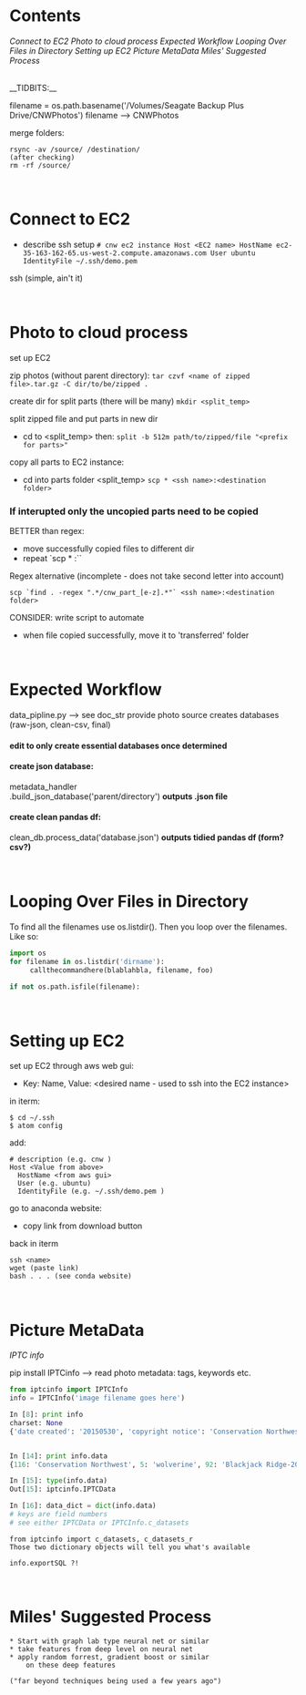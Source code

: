 # __Contents__
_Connect to EC2_
_Photo to cloud process_
_Expected Workflow_
_Looping Over Files in Directory_
_Setting up EC2_
_Picture MetaData_
_Miles' Suggested Process_

<br>
__TIDBITS:__

filename = os.path.basename('/Volumes/Seagate Backup Plus Drive/CNWPhotos')
filename --> CNWPhotos

merge folders:
```
rsync -av /source/ /destination/
(after checking)
rm -rf /source/
```

<br>

# __Connect to EC2__

* describe ssh setup
`# cnw ec2 instance
Host <EC2 name>
  HostName ec2-35-163-162-65.us-west-2.compute.amazonaws.com
  User ubuntu
  IdentityFile ~/.ssh/demo.pem`


ssh <EC2 name>
(simple, ain't it)

<br>

# __Photo to cloud process__

set up EC2

zip photos (without parent directory):
`tar czvf <name of zipped file>.tar.gz -C dir/to/be/zipped .`

create dir for split parts (there will be many)
`mkdir <split_temp>`

split zipped file and put parts in new dir
* cd to <split_temp> then:
`split -b 512m path/to/zipped/file "<prefix for parts>"`

copy all parts to EC2 instance:
* cd into parts folder <split_temp>
`scp * <ssh name>:<destination folder>`

### If interupted only the uncopied parts need to be copied
BETTER than regex:
+ move successfully copied files to different dir
+ repeat `scp * <ssh name>:<destination folder>``

Regex alternative (incomplete - does not take second letter into account)
```
scp `find . -regex ".*/cnw_part_[e-z].*"` <ssh name>:<destination folder>
```

CONSIDER: write script to automate
+ when file copied successfully, move it to 'transferred' folder

<br>

# __Expected Workflow__

data_pipline.py --> see doc_str
provide photo source
creates databases (raw-json, clean-csv, final)
#### edit to only create essential databases once determined

#### create json database:
  metadata_handler\
      .build_json_database('parent/directory')
  __outputs .json file__

#### create clean pandas df:
  clean_db.process_data('database.json')
  __outputs tidied pandas df (form? csv?)__




<br>

# __Looping Over Files in Directory__

To find all the filenames use os.listdir().
Then you loop over the filenames. Like so:

```python
import os
for filename in os.listdir('dirname'):
     callthecommandhere(blablahbla, filename, foo)
```
```python
if not os.path.isfile(filename):
```

<br>

# __Setting up EC2__


set up EC2 through aws web gui:

* Key: Name, Value: <desired name - used to ssh into the EC2 instance>

in iterm:
```
$ cd ~/.ssh
$ atom config
```
add:
```
# description (e.g. cnw )
Host <Value from above>
  HostName <from aws gui>
  User (e.g. ubuntu)
  IdentityFile (e.g. ~/.ssh/demo.pem )
```
go to anaconda website:
* copy link from download button

back in iterm
```
ssh <name>
wget (paste link)
bash . . . (see conda website)
```

<br>

# __Picture MetaData__
_IPTC info_

pip install IPTCinfo --> read photo metadata: tags, keywords etc.

```python
from iptcinfo import IPTCInfo
info = IPTCInfo('image filename goes here')

In [8]: print info
charset: None
{'date created': '20150530', 'copyright notice': 'Conservation Northwest', 'sub-location': 'Blackjack Ridge-2015-1', 'by-line': 'Cathy Clark', 'supplemental category': [], 'time created': '114952', 'contact': [], 'keywords': ['Camera Check'], 'object name': 'wolverine', 'caption/abstract': 'M2E32L107-108R390B311'}


In [14]: print info.data
{116: 'Conservation Northwest', 5: 'wolverine', 92: 'Blackjack Ridge-2015-1', 80: 'Cathy Clark', 20: [], 118: [], 55: '20150530', 120: 'M2E32L107-108R390B311', 25: ['Camera Check'], 60: '114952'}

In [15]: type(info.data)
Out[15]: iptcinfo.IPTCData

In [16]: data_dict = dict(info.data)
# keys are field numbers
# see either IPTCData or IPTCInfo.c_datasets

```

```
from iptcinfo import c_datasets, c_datasets_r
Those two dictionary objects will tell you what's available
```

```
info.exportSQL ?!
```

<br>

# __Miles' Suggested Process__

```
* Start with graph lab type neural net or similar
* take features from deep level on neural net
* apply random forrest, gradient boost or similar
    on these deep features

("far beyond techniques being used a few years ago")
```
